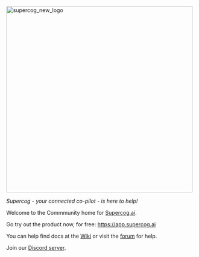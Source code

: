 <img width="494" alt="supercog_new_logo" src="https://github.com/user-attachments/assets/dd5cdad4-03f9-4ad5-8425-67f4858cdc83">

_Supercog - your connected co-pilot - is here to help!_

Welcome to the Commmunity home for [Supercog.ai](https://supercog.ai).

Go try out the product now, for free: https://app.supercog.ai

You can help find docs at the [Wiki](https://github.com/supercog-ai/community/wiki)  or
visit the [forum](https://github.com/supercog-ai/community/discussions) for help.

Join our [Discord server](https://discord.gg/PYqM6hZZ).

